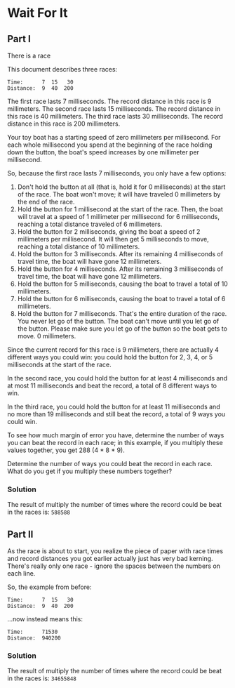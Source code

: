 # Wait For It

## Part I

There is a race

This document describes three races:
```
Time:      7  15   30
Distance:  9  40  200
```

The first race lasts 7 milliseconds. The record distance in this race is 9 millimeters.
The second race lasts 15 milliseconds. The record distance in this race is 40 millimeters.
The third race lasts 30 milliseconds. The record distance in this race is 200 millimeters.


Your toy boat has a starting speed of zero millimeters per millisecond. For each whole millisecond you spend at the beginning of the race holding down the button, the boat's speed increases by one millimeter per millisecond.

So, because the first race lasts 7 milliseconds, you only have a few options:

1. Don't hold the button at all (that is, hold it for 0 milliseconds) at the start of the race. The boat won't move; it will have traveled 0 millimeters by the end of the race.
2. Hold the button for 1 millisecond at the start of the race. Then, the boat will travel at a speed of 1 millimeter per millisecond for 6 milliseconds, reaching a total distance traveled of 6 millimeters.
3. Hold the button for 2 milliseconds, giving the boat a speed of 2 millimeters per millisecond. It will then get 5 milliseconds to move, reaching a total distance of 10 millimeters.
4. Hold the button for 3 milliseconds. After its remaining 4 milliseconds of travel time, the boat will have gone 12 millimeters.
5. Hold the button for 4 milliseconds. After its remaining 3 milliseconds of travel time, the boat will have gone 12 millimeters.
6. Hold the button for 5 milliseconds, causing the boat to travel a total of 10 millimeters.
7. Hold the button for 6 milliseconds, causing the boat to travel a total of 6 millimeters.
8. Hold the button for 7 milliseconds. That's the entire duration of the race. You never let go of the button. The boat can't move until you let go of the button. Please make sure you let go of the button so the boat gets to move. 0 millimeters.

Since the current record for this race is 9 millimeters, there are actually 4 different ways you could win: you could hold the button for 2, 3, 4, or 5 milliseconds at the start of the race.

In the second race, you could hold the button for at least 4 milliseconds and at most 11 milliseconds and beat the record, a total of 8 different ways to win.

In the third race, you could hold the button for at least 11 milliseconds and no more than 19 milliseconds and still beat the record, a total of 9 ways you could win.

To see how much margin of error you have, determine the number of ways you can beat the record in each race; in this example, if you multiply these values together, you get 288 (4 * 8 * 9).

Determine the number of ways you could beat the record in each race. What do you get if you multiply these numbers together?

### Solution
The result of multiply the number of times where the record could be beat in the races is:  `588588`

## Part II

As the race is about to start, you realize the piece of paper with race times and record distances you got earlier actually just has very bad kerning. There's really only one race - ignore the spaces between the numbers on each line.

So, the example from before:

``` 
Time:      7  15   30
Distance:  9  40  200

```
...now instead means this:

```
Time:      71530
Distance:  940200
```

### Solution

The result of multiply the number of times where the record could be beat in the races is:  `34655848`